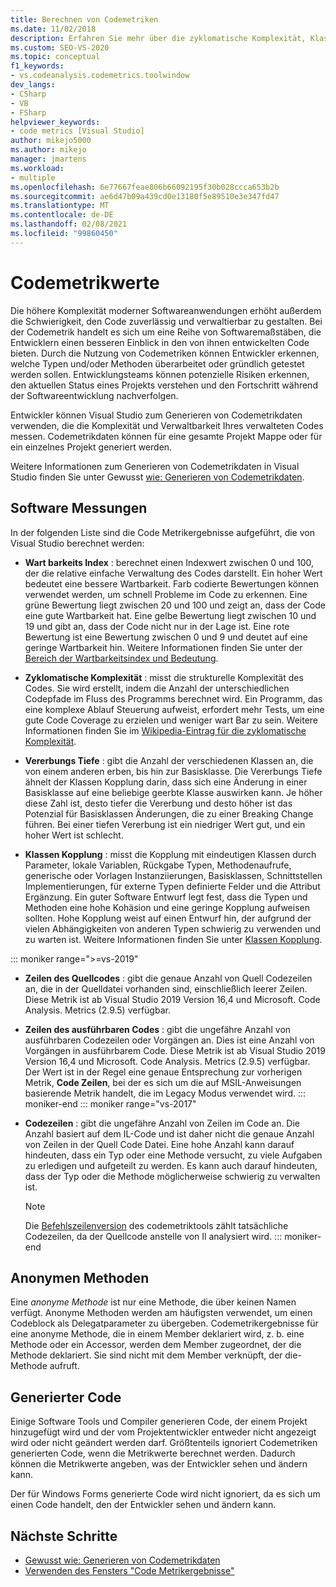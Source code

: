 ```yaml
---
title: Berechnen von Codemetriken
ms.date: 11/02/2018
description: Erfahren Sie mehr über die zyklomatische Komplexität, Klassen Kopplung und andere Visual Studio-Codemetriken. Erfahren Sie, wie Metriken den Entwicklungsfortschritt verfolgen und Risiken identifizieren können.
ms.custom: SEO-VS-2020
ms.topic: conceptual
f1_keywords:
- vs.codeanalysis.codemetrics.toolwindow
dev_langs:
- CSharp
- VB
- FSharp
helpviewer_keywords:
- code metrics [Visual Studio]
author: mikejo5000
ms.author: mikejo
manager: jmartens
ms.workload:
- multiple
ms.openlocfilehash: 6e77667feae806b66092195f30b028ccca653b2b
ms.sourcegitcommit: ae6d47b09a439cd0e13180f5e89510e3e347fd47
ms.translationtype: MT
ms.contentlocale: de-DE
ms.lasthandoff: 02/08/2021
ms.locfileid: "99860450"
---
```

# <a name="code-metrics-values"></a>Codemetrikwerte

Die höhere Komplexität moderner Softwareanwendungen erhöht außerdem die Schwierigkeit, den Code zuverlässig und verwaltierbar zu gestalten. Bei der Codemetrik handelt es sich um eine Reihe von Softwaremaßstäben, die Entwicklern einen besseren Einblick in den von ihnen entwickelten Code bieten. Durch die Nutzung von Codemetriken können Entwickler erkennen, welche Typen und/oder Methoden überarbeitet oder gründlich getestet werden sollen. Entwicklungsteams können potenzielle Risiken erkennen, den aktuellen Status eines Projekts verstehen und den Fortschritt während der Softwareentwicklung nachverfolgen.

Entwickler können Visual Studio zum Generieren von Codemetrikdaten verwenden, die die Komplexität und Verwaltbarkeit Ihres verwalteten Codes messen. Codemetrikdaten können für eine gesamte Projekt Mappe oder für ein einzelnes Projekt generiert werden.

Weitere Informationen zum Generieren von Codemetrikdaten in Visual Studio finden Sie unter Gewusst [wie: Generieren von Codemetrikdaten](../code-quality/how-to-generate-code-metrics-data.md).

## <a name="software-measurements"></a>Software Messungen

In der folgenden Liste sind die Code Metrikergebnisse aufgeführt, die von Visual Studio berechnet werden:

- **Wart barkeits Index** : berechnet einen Indexwert zwischen 0 und 100, der die relative einfache Verwaltung des Codes darstellt. Ein hoher Wert bedeutet eine bessere Wartbarkeit. Farb codierte Bewertungen können verwendet werden, um schnell Probleme im Code zu erkennen. Eine grüne Bewertung liegt zwischen 20 und 100 und zeigt an, dass der Code eine gute Wartbarkeit hat. Eine gelbe Bewertung liegt zwischen 10 und 19 und gibt an, dass der Code nicht nur in der Lage ist. Eine rote Bewertung ist eine Bewertung zwischen 0 und 9 und deutet auf eine geringe Wartbarkeit hin. Weitere Informationen finden Sie unter der [Bereich der Wartbarkeitsindex und Bedeutung](code-metrics-maintainability-index-range-and-meaning.md).

- **Zyklomatische Komplexität** : misst die strukturelle Komplexität des Codes. Sie wird erstellt, indem die Anzahl der unterschiedlichen Codepfade im Fluss des Programms berechnet wird. Ein Programm, das eine komplexe Ablauf Steuerung aufweist, erfordert mehr Tests, um eine gute Code Coverage zu erzielen und weniger wart Bar zu sein. Weitere Informationen finden Sie im [Wikipedia-Eintrag für die zyklomatische Komplexität](https://wikipedia.org/wiki/Cyclomatic_complexity).

- **Vererbungs Tiefe** : gibt die Anzahl der verschiedenen Klassen an, die von einem anderen erben, bis hin zur Basisklasse. Die Vererbungs Tiefe ähnelt der Klassen Kopplung darin, dass sich eine Änderung in einer Basisklasse auf eine beliebige geerbte Klasse auswirken kann. Je höher diese Zahl ist, desto tiefer die Vererbung und desto höher ist das Potenzial für Basisklassen Änderungen, die zu einer Breaking Change führen. Bei einer tiefen Vererbung ist ein niedriger Wert gut, und ein hoher Wert ist schlecht.

- **Klassen Kopplung** : misst die Kopplung mit eindeutigen Klassen durch Parameter, lokale Variablen, Rückgabe Typen, Methodenaufrufe, generische oder Vorlagen Instanziierungen, Basisklassen, Schnittstellen Implementierungen, für externe Typen definierte Felder und die Attribut Ergänzung. Ein guter Software Entwurf legt fest, dass die Typen und Methoden eine hohe Kohäsion und eine geringe Kopplung aufweisen sollten. Hohe Kopplung weist auf einen Entwurf hin, der aufgrund der vielen Abhängigkeiten von anderen Typen schwierig zu verwenden und zu warten ist. Weitere Informationen finden Sie unter [Klassen Kopplung](code-metrics-class-coupling.md).

::: moniker range=">=vs-2019"

- **Zeilen des Quellcodes** : gibt die genaue Anzahl von Quell Codezeilen an, die in der Quelldatei vorhanden sind, einschließlich leerer Zeilen. Diese Metrik ist ab Visual Studio 2019 Version 16,4 und Microsoft. Code Analysis. Metrics (2.9.5) verfügbar.

- **Zeilen des ausführbaren Codes** : gibt die ungefähre Anzahl von ausführbaren Codezeilen oder Vorgängen an. Dies ist eine Anzahl von Vorgängen in ausführbarem Code. Diese Metrik ist ab Visual Studio 2019 Version 16,4 und Microsoft. Code Analysis. Metrics (2.9.5) verfügbar. Der Wert ist in der Regel eine genaue Entsprechung zur vorherigen Metrik, **Code Zeilen**, bei der es sich um die auf MSIL-Anweisungen basierende Metrik handelt, die im Legacy Modus verwendet wird.
::: moniker-end
::: moniker range="vs-2017"

- **Codezeilen** : gibt die ungefähre Anzahl von Zeilen im Code an. Die Anzahl basiert auf dem IL-Code und ist daher nicht die genaue Anzahl von Zeilen in der Quell Code Datei. Eine hohe Anzahl kann darauf hindeuten, dass ein Typ oder eine Methode versucht, zu viele Aufgaben zu erledigen und aufgeteilt zu werden. Es kann auch darauf hindeuten, dass der Typ oder die Methode möglicherweise schwierig zu verwalten ist.

   > [!NOTE]
   > Die [Befehlszeilenversion](../code-quality/how-to-generate-code-metrics-data.md#command-line-code-metrics) des codemetriktools zählt tatsächliche Codezeilen, da der Quellcode anstelle von Il analysiert wird.
::: moniker-end

## <a name="anonymous-methods"></a>Anonymen Methoden

Eine *anonyme Methode* ist nur eine Methode, die über keinen Namen verfügt. Anonyme Methoden werden am häufigsten verwendet, um einen Codeblock als Delegatparameter zu übergeben. Codemetrikergebnisse für eine anonyme Methode, die in einem Member deklariert wird, z. b. eine Methode oder ein Accessor, werden dem Member zugeordnet, der die Methode deklariert. Sie sind nicht mit dem Member verknüpft, der die-Methode aufruft.

## <a name="generated-code"></a>Generierter Code

Einige Software Tools und Compiler generieren Code, der einem Projekt hinzugefügt wird und der vom Projektentwickler entweder nicht angezeigt wird oder nicht geändert werden darf. Größtenteils ignoriert Codemetriken generierten Code, wenn die Metrikwerte berechnet werden. Dadurch können die Metrikwerte angeben, was der Entwickler sehen und ändern kann.

Der für Windows Forms generierte Code wird nicht ignoriert, da es sich um einen Code handelt, den der Entwickler sehen und ändern kann.

## <a name="next-steps"></a>Nächste Schritte

- [Gewusst wie: Generieren von Codemetrikdaten](../code-quality/how-to-generate-code-metrics-data.md)
- [Verwenden des Fensters "Code Metrikergebnisse"](../code-quality/working-with-code-metrics-data.md)